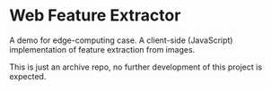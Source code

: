 # Web Feature Extractor
A demo for edge-computing case. A client-side (JavaScript) implementation of feature extraction from images.

This is just an archive repo, no further development of this project is expected.

